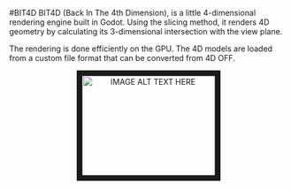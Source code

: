 #BIT4D
BIT4D (Back In The 4th Dimension), is a little 4-dimensional rendering engine built in Godot. Using the slicing method, it renders 4D geometry by calculating its 3-dimensional intersection with the view plane.

The rendering is done efficiently on the GPU. The 4D models are loaded from a custom file format that can be converted from 4D OFF.

<p align="center">
<a href="http://www.youtube.com/watch?feature=player_embedded&v=P3hHktfxik4
" target="_blank"><img src="http://img.youtube.com/vi/P3hHktfxik4/0.jpg" 
alt="IMAGE ALT TEXT HERE" width="240" height="180" border="10" /></a>
</p>
